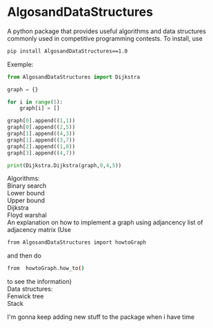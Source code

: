 # AlgosandDataStructures
A python package that provides useful algorithms and data structures commonly used in competitive programming contests.
 To install, use 
```bash
pip install AlgosandDataStructures==1.0
```

Exemple:
```python
from AlgosandDataStructures import Dijkstra

graph = {}

for i in range(5):
    graph[i] = []

graph[0].append((1,1))
graph[0].append((2,5))
graph[1].append((4,3))
graph[1].append((3,7))
graph[2].append((1,8))
graph[3].append((4,7))

print(Dijkstra.Dijkstra(graph,0,4,5))
```

Algorithms: <br />
Binary search <br />
Lower bound <br />
Upper bound <br />
Dijkstra <br />
Floyd warshal <br />
An explanation on how to implement a graph using adjancency list of adjacency matrix (Use 
```bash
from AlgosandDataStructures import howtoGraph
```
and then do
```bash
from  howtoGraph.how_to()
```
to see the information)
<br />
Data structures: <br />
Fenwick tree <br />
Stack <br />

I'm gonna keep adding new stuff to the package when i have time
